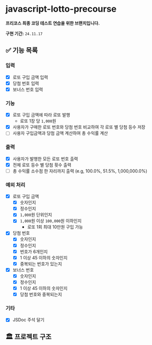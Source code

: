 # javascript-lotto-precourse

**프리코스 최종 코딩 테스트 연습을 위한 브랜치입니다.**

**구현 기간:** `24.11.17`

## ✅ 기능 목록

### 입력

  - [x] 로또 구입 금액 입력
  - [x] 당첨 번호 입력
  - [x] 보너스 번호 입력

### 기능

  - [x] 로또 구입 금액에 따라 로또 발행
    - 로또 1장 당 `1,000`원
  - [x] 사용자가 구매한 로또 번호와 당첨 번호 비교하여 각 로또 별 당첨 등수 저장
  - [ ] 사용자 구입금액과 당첨 금액 계산하여 총 수익률 계산

### 출력

  - [x] 사용자가 발행한 모든 로또 번호 출력
  - [x] 전체 로또 등수 별 당첨 횟수 출력
  - [ ] 총 수익률 소수점 한 자리까지 출력 (e.g, 100.0%, 51.5%, 1,000,000.0%)

### 예외 처리

  - [x] 로또 구입 금액
    - [x] 숫자인지
    - [x] 정수인지
    - [x] `1,000`원 단위인지
    - [x] `1,000`원 이상 `100,000`원 이하인지
      - 로또 1회 최대 10만원 구입 가능

  - [x] 당첨 번호
    - [x] 숫자인지
    - [x] 정수인지
    - [x] 번호가 6개인지
    - [x] 1 이상 45 이하의 숫자인지
    - [x] 중복되는 번호가 있는지

  - [x] 보너스 번호
    - [x] 숫자인지
    - [x] 정수인지
    - [x] 1 이상 45 이하의 숫자인지
    - [x] 당첨 번호와 중복되는지

### 기타

  - [x] JSDoc 주석 달기


## 🏛️ 프로젝트 구조
```
```
